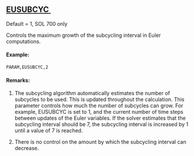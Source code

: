 ## [EUSUBCYC ](https://nexus.hexagon.com/documentationcenter/bundle/MSC_Nastran_2022.4/page/Nastran_Combined_Book/qrg/parameters/TOC.EUSUBCYC.xhtml)

Default = 1, SOL 700 only

Controls the maximum growth of the subcycling interval in Euler computations.

#### Example:

```nastran
PARAM,EUSUBCYC,2
```

#### Remarks:

1. The subcycling algorithm automatically estimates the number of subcycles to be used. This is updated throughout the calculation. This parameter controls how much the number of subcycles can grow. For example, EUSUBCYC is set to 1, and the current number of time steps between updates of the Euler variables. If the solver estimates that the subcycling interval should be 7, the subcycling interval is increased by 1 until a value of 7 is reached.

2. There is no control on the amount by which the subcycling interval can decrease.

